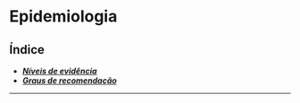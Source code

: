 # **Epidemiologia**

## Índice

- [***Níveis de evidência***](nveis-de-evidncia.md)
- [***Graus de recomendação***](graus-de-recomendao.md)

---


